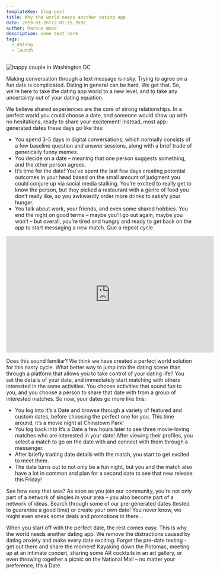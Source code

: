 ```yaml
---
templateKey: blog-post
title: Why the world needs another dating app
date: 2019-01-26T22:07:15.359Z
author: Marcus Wood
description: some text here
tags:
  - dating
  - launch
---
```

![happy couple in Washington DC](/img/hero2-1-.jpg)

Making conversation through a text message is risky. Trying to agree on a fun date is complicated. Dating in general can be hard. We get that. So, we’re here to take the dating app world to a new level, and to take any uncertainty out of your dating equation. 

We believe shared experiences are the core of strong relationships. In a perfect world you could choose a date, and someone would show up with no hesitations, ready to share your excitement! Instead, most app-generated dates these days go like this: 

* You spend 3-5 days in digital conversations, which normally consists of a few baseline question and answer sessions, along with a brief trade of generically funny memes. 
* You decide on a date – meaning that one person suggests something, and the other person agrees. 
* It’s time for the date! You’ve spent the last few days creating potential outcomes in your head based on the small amount of judgment you could conjure up via social media stalking. You’re excited to really get to know the person, but they picked a restaurant with a genre of food you don’t really like, so you awkwardly order more drinks to satisfy your hunger. 
* You talk about work, your friends, and even some shared hobbies. You end the night on good terms – maybe you’ll go out again, maybe you won’t – but overall, you’re tired and hungry and ready to get back on the app to start messaging a new match. Que a repeat cycle. 

<iframe width="560" height="315" src="https://www.youtube.com/embed/hx7QS7cyqLo" frameborder="0" allow="accelerometer; autoplay; encrypted-media; gyroscope; picture-in-picture" allowfullscreen></iframe>

Does this sound familiar? We think we have created a perfect world solution for this nasty cycle. What better way to jump into the dating scene than through a platform that allows you to take control of your dating life? You set the details of your date, and immediately start matching with others interested in the same activities. You choose activities that sound fun to you, and you choose a person to share that date with from a group of interested matches.  So now, your dates go more like this:

* You log into It’s a Date and browse through a variety of featured and custom dates, before choosing the perfect one for you. This time around, it’s a movie night at Chinatown Park!
* You log back into It’s a Date a few hours later to see three movie-loving matches who are interested in your date! After viewing their profiles, you select a match to go on the date with and connect with them through a messenger.
* After briefly trading date details with the match, you start to get excited to meet them.
* The date turns out to not only be a fun night, but you and the match also have a lot in common and plan for a second date to see that new release this Friday! 

See how easy that was? As soon as you join our community, you’re not only part of a network of singles in your area – you also become part of a network of ideas. Search through some of our pre-generated dates (tested to guarantee a good time) or create your own date! You never know, we might even sneak some deals and promotions in there…

When you start off with the perfect date, the rest comes easy. This is why the world needs another dating app. We remove the distractions caused by dating anxiety and make every date exciting. Forget the pre-date texting - get out there and share the moment! Kayaking down the Potomac, meeting up at an intimate concert, sharing some AR cocktails in an art gallery, or even throwing together a picnic on the National Mall – no matter your preference, It’s a Date.
